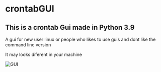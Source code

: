 # crontabGUI

## This is a crontab Gui made in Python 3.9

A gui for new user linux or people who likes to use guis and dont like the command line version

It may looks diferent in your machine

![GUI](https://i.imgur.com/bavXt0q.png)
